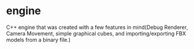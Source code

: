 # engine
C++ engine that was created with a  few features in mind(Debug Renderer, Camera Movement, simple graphical cubes, and importing/exporting FBX models from a binary file.)
